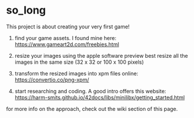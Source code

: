 # so_long
This project is about creating your very first game!

1. find your game assets. I found mine here:
https://www.gameart2d.com/freebies.html

2. resize your images using the apple software preview 
best resize all the images in the same size (32 x 32 or 100 x 100 pixels)

3. transform the resized images into xpm files online:
https://convertio.co/png-xpm/

4. start researching and coding. A good intro offers this website:
https://harm-smits.github.io/42docs/libs/minilibx/getting_started.html

for more info on the approach, check out the wiki section of this page.
